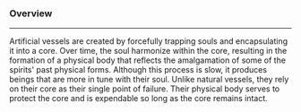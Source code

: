 ### Overview  
___  
Artificial vessels are created by forcefully trapping souls and encapsulating it into a core. Over time, the soul harmonize within the core, resulting in the formation of a physical body that reflects the amalgamation of some of the spirits' past physical forms. Although this process is slow, it produces beings that are more in tune with their soul. Unlike natural vessels, they rely on their core as their single point of failure. Their physical body serves to protect the core and is expendable so long as the core remains intact.